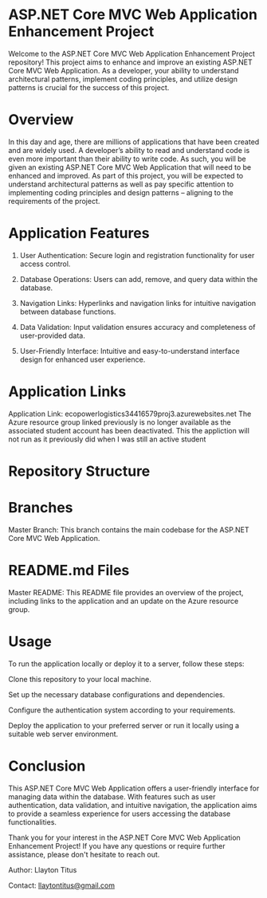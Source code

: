 # ASP.NET Core MVC Web Application Enhancement Project
Welcome to the ASP.NET Core MVC Web Application Enhancement Project repository! This project aims to enhance and improve an existing ASP.NET Core MVC Web Application. As a developer, your ability to understand architectural patterns, implement coding principles, and utilize design patterns is crucial for the success of this project.

# Overview
In this day and age, there are millions of applications that have been created and are widely used. A developer’s ability to read and understand code is even more important than their ability to write code. As such, you will be given an existing ASP.NET Core MVC Web Application that will need to be enhanced and improved. As part of this project, you will be expected to understand architectural patterns as well as pay specific attention to implementing coding principles and design patterns – aligning to the requirements of the project.

# Application Features
1. User Authentication: Secure login and registration functionality for user access control.

2. Database Operations: Users can add, remove, and query data within the database.

3. Navigation Links: Hyperlinks and navigation links for intuitive navigation between database functions.

4. Data Validation: Input validation ensures accuracy and completeness of user-provided data.

5. User-Friendly Interface: Intuitive and easy-to-understand interface design for enhanced user experience.

# Application Links
Application Link: ecopowerlogistics34416579proj3.azurewebsites.net
The Azure resource group linked previously is no longer available as the associated student account has been deactivated. This the appliction will not run as it previously did when I was still an active student
# Repository Structure
# Branches
Master Branch: This branch contains the main codebase for the ASP.NET Core MVC Web Application.
# README.md Files
Master README: This README file provides an overview of the project, including links to the application and an update on the Azure resource group.
# Usage
To run the application locally or deploy it to a server, follow these steps:

Clone this repository to your local machine.

Set up the necessary database configurations and dependencies.

Configure the authentication system according to your requirements.

Deploy the application to your preferred server or run it locally using a suitable web server environment.

# Conclusion
This ASP.NET Core MVC Web Application offers a user-friendly interface for managing data within the database. With features such as user authentication, data validation, and intuitive navigation, the application aims to provide a seamless experience for users accessing the database functionalities.

Thank you for your interest in the ASP.NET Core MVC Web Application Enhancement Project! If you have any questions or require further assistance, please don't hesitate to reach out.

Author: Llayton Titus

Contact: llaytontitus@gmail.com
